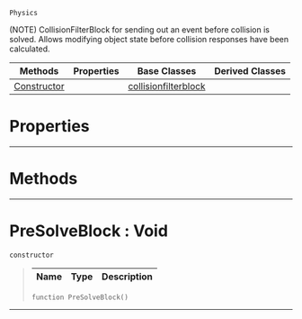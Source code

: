  `Physics`

(NOTE) CollisionFilterBlock for sending out an event before collision is solved. Allows modifying object state before collision responses have been calculated.

|Methods|Properties|Base Classes|Derived Classes|
|---|---|---|---|
|[ Constructor](https://github.com/PlasmaEngine/PlasmaDocs/tree/master/docs/C%2B%2B/code_reference/class_reference/presolveblock.markdown#presolveblock-void)| |[collisionfilterblock](https://github.com/PlasmaEngine/PlasmaDocs/tree/master/docs/C%2B%2B/code_reference/class_reference/collisionfilterblock.markdown)| |


 #  Properties


---  
 #  Methods


---  
 #  PreSolveBlock : Void

 `constructor`

> 
> |Name|Type|Description|
> |---|---|---|
> ``` lang=cpp, name=Lightning
> function PreSolveBlock()
> ``` 


---  
 

 